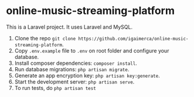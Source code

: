 # online-music-streaming-platform

This is a Laravel project. It uses Laravel and MySQL.

1. Clone the repo `git clone https://github.com/igaimerca/online-music-streaming-platform`.
2. Copy `.env.example` file to `.env` on root folder and configure your database.
3. Install composer dependencies: `composer install`.
4. Run database migrations: `php artisan migrate`.
5. Generate an app encryption key: `php artisan key:generate`.
6. Start the development server: `php artisan serve`.
7. To run tests, do `php artisan test`
